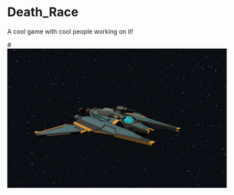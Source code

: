 # Death_Race
A cool game with cool people working on it!

#![Death Racer: Space](https://github.com/SAE0921-Vienna/Death_Race/blob/main/spaceship.png)
